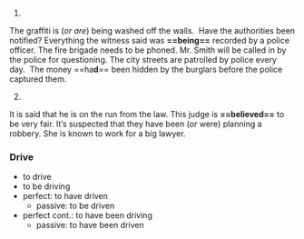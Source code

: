 1.
The graffiti is (*or are*) being washed off the walls. 
Have the authorities been notified?
Everything the witness said was **==being==** recorded by a police officer.
The fire brigade needs to be phoned.
Mr. Smith will be called in by the police for questioning.
The city streets are patrolled by police every day. 
The money ==ha**d**== been hidden by the burglars before the police captured them. 
  
2.
It is said that he is on the run from the law.
This judge is **==believed==** to be very fair.
It’s suspected that they have been (*or* were) planning a robbery.
She is known to work for a big lawyer. 

### Drive
- to drive
- to be driving
- perfect: to have driven
	- passive: to be driven
- perfect cont.: to have been driving
	- passive: to have been driven

